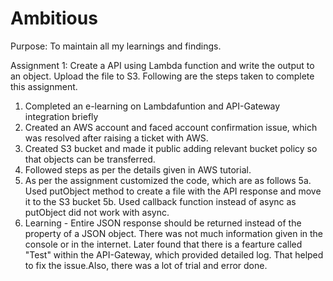 # Ambitious
Purpose:
To maintain all my learnings and findings.

Assignment 1:
Create a API using Lambda function and write the output to an object. Upload the file to S3. Following are the steps taken to complete this assignment.
1. Completed an e-learning on Lambdafuntion and API-Gateway integration briefly
2. Created an AWS account and faced account confirmation issue, which was resolved after raising a ticket with AWS.
3. Created S3 bucket and made it public adding relevant bucket policy so that objects can be transferred.
4. Followed steps as per the details given in AWS tutorial.
5. As per the assignment customized the code, which are as follows
   5a. Used putObject method to create a file with the API response and move it to the S3 bucket
   5b. Used callback function instead of async as putObject did not work with async. 
6. Learning - Entire JSON response should be returned instead of the property of a JSON object. There was not much information given in the console or in the internet. Later found that there is a fearture called "Test" within the API-Gateway, which provided detailed log. That helped to fix the issue.Also, there was a lot of trial and error done.

